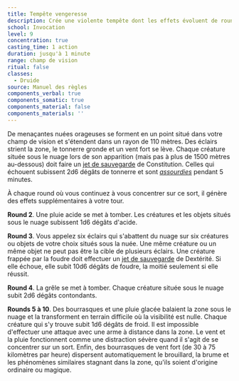 ```yaml
---
title: Tempête vengeresse
description: Crée une violente tempête dont les effets évoluent de round en round.
school: Invocation
level: 9
concentration: true
casting_time: 1 action
duration: jusqu'à 1 minute
range: champ de vision
ritual: false
classes:
  - Druide
source: Manuel des règles
components_verbal: true
components_somatic: true
components_material: false
components_materials: ''
---
```

De menaçantes nuées orageuses se forment en un point situé dans votre champ de vision et s'étendent dans un rayon de 110 mètres. Des éclairs strient la zone, le tonnerre gronde et un vent fort se lève. Chaque créature située sous le nuage lors de son apparition (mais pas à plus de 1500 mètres au-dessous) doit faire un [jet de sauvegarde](/utiliser-les-caracteristiques/#jets-de-sauvegarde) de Constitution. Celles qui échouent subissent 2d6 dégâts de tonnerre et sont [_assourdies_](/gerer-la-sante-du-personnage/#assourdi) pendant 5 minutes.

À chaque round où vous continuez à vous concentrer sur ce sort, il génère des effets supplémentaires à votre tour.

**Round 2**. Une pluie acide se met à tomber. Les créatures et les objets situés sous le nuage subissent 1d6 dégâts d'acide.

**Round 3**. Vous appelez six éclairs qui s'abattent du nuage sur six créatures ou objets de votre choix situés sous la nuée. Une même créature ou un même objet ne peut pas être la cible de plusieurs éclairs. Une créature frappée par la foudre doit effectuer un [jet de sauvegarde](/utiliser-les-caracteristiques/#jets-de-sauvegarde) de Dextérité. Si elle échoue, elle subit 10d6 dégâts de foudre, la moitié seulement si elle réussit.

**Round 4**. La grêle se met à tomber. Chaque créature située sous le nuage subit 2d6 dégâts contondants.

**Rounds 5 à 10**. Des bourrasques et une pluie glacée balaient la zone sous le nuage et la transforment en terrain difficile où la visibilité est nulle. Chaque créature qui s'y trouve subit 1d6 dégâts de froid. Il est impossible d'effectuer une attaque avec une arme à distance dans la zone. Le vent et la pluie fonctionnent comme une distraction sévère quand il s'agit de se concentrer sur un sort. Enfin, des bourrasques de vent fort (de 30 à 75 kilomètres par heure) dispersent automatiquement le brouillard, la brume et les phénomènes similaires stagnant dans la zone, qu'ils soient d'origine ordinaire ou magique.
